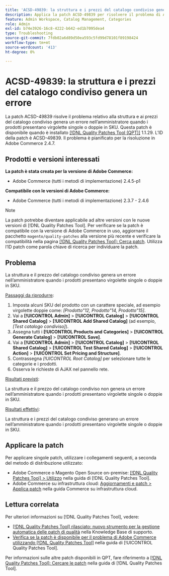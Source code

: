 ```yaml
---
title: 'ACSD-49839: la struttura e i prezzi del catalogo condiviso genera un errore'
description: Applica la patch ACSD-49839 per risolvere il problema di Adobe Commerce, a causa del quale la struttura e i prezzi del catalogo condiviso generano un errore nell’amministratore quando i prodotti presentano virgolette singole o doppie in SKU.
feature: Admin Workspace, Catalog Management, Categories
role: Admin
exl-id: b74e3926-16c8-4222-b642-ed1b7095dea4
type: Troubleshooting
source-git-commit: 7fdb02a6d89d50ea593c5fd99d78101f89198424
workflow-type: tm+mt
source-wordcount: '413'
ht-degree: 0%

---
```


# ACSD-49839: la struttura e i prezzi del catalogo condiviso genera un errore

La patch ACSD-49839 risolve il problema relativo alla struttura e ai prezzi del catalogo condiviso genera un errore nell’amministratore quando i prodotti presentano virgolette singole o doppie in SKU. Questa patch è disponibile quando è installato [[!DNL Quality Patches Tool (QPT)]](https://experienceleague.adobe.com/it/docs/commerce-operations/tools/quality-patches-tool/quality-patches-tool-to-self-serve-quality-patches) 1.1.29. L’ID della patch è ACSD-49839. Il problema è pianificato per la risoluzione in Adobe Commerce 2.4.7.

## Prodotti e versioni interessati

**La patch è stata creata per la versione di Adobe Commerce:**

* Adobe Commerce (tutti i metodi di implementazione) 2.4.5-p1

**Compatibile con le versioni di Adobe Commerce:**

* Adobe Commerce (tutti i metodi di implementazione) 2.3.7 - 2.4.6

>[!NOTE]
>
>La patch potrebbe diventare applicabile ad altre versioni con le nuove versioni di [!DNL Quality Patches Tool]. Per verificare se la patch è compatibile con la versione di Adobe Commerce in uso, aggiornare il pacchetto `magento/quality-patches` alla versione più recente e verificare la compatibilità nella pagina [[!DNL Quality Patches Tool]: Cerca patch](https://experienceleague.adobe.com/tools/commerce-quality-patches/index.html?lang=it). Utilizza l’ID patch come parola chiave di ricerca per individuare la patch.

## Problema

La struttura e il prezzo del catalogo condiviso genera un errore nell’amministratore quando i prodotti presentano virgolette singole o doppie in SKU.

<u>Passaggi da riprodurre</u>:

1. Imposta alcuni SKU del prodotto con un carattere speciale, ad esempio virgolette doppie come:
   *[Prodotto&quot;12, Prodotto&quot;14, Prodotto&quot;15]*.
1. Vai a **[!UICONTROL Admin]** > **[!UICONTROL Catalog]** > **[!UICONTROL Shared Catalog]** > **[!UICONTROL Add Shared Catalog]** (ad esempio,*[Test catalogo condiviso]*).
1. Assegna tutti i **[!UICONTROL Products and Categories]** > **[!UICONTROL Generate Catalog]** > **[!UICONTROL Save]**.
1. Vai a **[!UICONTROL Admin]** > **[!UICONTROL Catalog]** > **[!UICONTROL Shared Catalog]** > **[!UICONTROL Test Shared Catalog]** > **[!UICONTROL Action]** > **[!UICONTROL Set Pricing and Structure]**.
1. Contrassegna *[!UICONTROL Root Catalog]* per selezionare tutte le categorie e i prodotti.
1. Osserva le richieste di AJAX nel pannello rete.

<u>Risultati previsti</u>:

La struttura e il prezzo del catalogo condiviso non genera un errore nell’amministratore quando i prodotti presentano virgolette singole o doppie in SKU.

<u>Risultati effettivi</u>:

La struttura e i prezzi del catalogo condiviso generano un errore nell’amministratore quando i prodotti presentano virgolette singole o doppie in SKU.

## Applicare la patch

Per applicare singole patch, utilizzare i collegamenti seguenti, a seconda del metodo di distribuzione utilizzato:

* Adobe Commerce o Magento Open Source on-premise: [[!DNL Quality Patches Tool] > Utilizzo](/help/tools/quality-patches-tool/usage.md) nella guida di [!DNL Quality Patches Tool].
* Adobe Commerce su infrastruttura cloud: [Aggiornamenti e patch > Applica patch](https://experienceleague.adobe.com/docs/commerce-cloud-service/user-guide/develop/upgrade/apply-patches.html?lang=it) nella guida Commerce su infrastruttura cloud.

## Lettura correlata

Per ulteriori informazioni su [!DNL Quality Patches Tool], vedere:

* [[!DNL Quality Patches Tool] rilasciato: nuovo strumento per la gestione automatica delle patch di qualità](https://experienceleague.adobe.com/it/docs/commerce-operations/tools/quality-patches-tool/quality-patches-tool-to-self-serve-quality-patches) nella Knowledge Base di supporto.
* [Verifica se la patch è disponibile per il problema di Adobe Commerce utilizzando  [!DNL Quality Patches Tool]](/help/tools/quality-patches-tool/patches-available-in-qpt/check-patch-for-magento-issue-with-magento-quality-patches.md) nella guida di [!UICONTROL Quality Patches Tool].


Per informazioni sulle altre patch disponibili in QPT, fare riferimento a [[!DNL Quality Patches Tool]: Cercare le patch](https://experienceleague.adobe.com/tools/commerce-quality-patches/index.html?lang=it) nella guida di [!DNL Quality Patches Tool].
